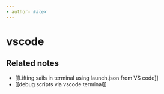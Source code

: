 ```yaml
---
- author- #alex
---
```

# vscode

## Related notes 
- [[Lifting sails in terminal using launch.json from VS code]]
- [[debug scripts via vscode terminal]]